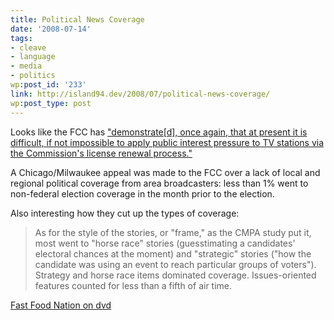 ```yaml
---
title: Political News Coverage
date: '2008-07-14'
tags:
- cleave
- language
- media
- politics
wp:post_id: '233'
link: http://island94.dev/2008/07/political-news-coverage/
wp:post_type: post
---
```


Looks like the FCC has ["demonstrate[d], once again, that at present it is difficult, if not impossible to apply public interest pressure to TV stations via the Commission's license renewal process."](http://arstechnica.com/news.ars/post/20080713-no-local-election-coverage-on-tv-no-problem-says-fcc.html)

A Chicago/Milwaukee appeal was made to the FCC over a lack of local and regional political coverage from area broadcasters: less than 1% went to non-federal election coverage in the month prior to the election.

Also interesting how they cut up the types of coverage:

>

> As for the style of the stories, or "frame," as the CMPA study put it, most went to "horse race" stories (guesstimating a candidates' electoral chances at the moment) and "strategic" stories ("how the candidate was using an event to reach particular groups of voters"). Strategy and horse race items dominated coverage. Issues-oriented features counted for less than a fifth of air time.

[Fast Food Nation on dvd](http://www.iucn-tftsg.org/?fast_food_nation)